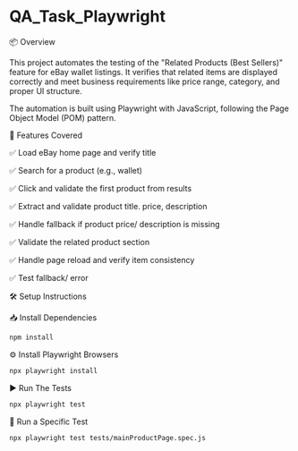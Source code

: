 # QA_Task_Playwright

📦 Overview

This project automates the testing of the "Related Products (Best Sellers)" feature for eBay wallet listings. It verifies that related items are displayed correctly and meet business requirements like price range, category, and proper UI structure.

The automation is built using Playwright with JavaScript, following the Page Object Model (POM) pattern.

📌 Features Covered

✅ Load eBay home page and verify title  

✅ Search for a product (e.g., wallet)  

✅ Click and validate the first product from results  

✅ Extract and validate product title. price, description  

✅ Handle fallback if product price/ description is missing  

✅ Validate the related product section  

✅ Handle page reload and verify item consistency  

✅ Test fallback/ error  


🛠️ Setup Instructions

📥 Install Dependencies  
```bash
npm install

```
⚙️ Install Playwright Browsers  
```bash
npx playwright install

```
▶️ Run The Tests  
```bash
npx playwright test

```
🧪 Run a Specific Test  
```bash
npx playwright test tests/mainProductPage.spec.js

```
